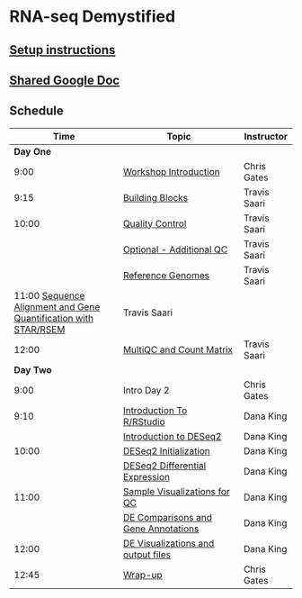 # RNA-seq Demystified

## [Setup instructions](https://umich-brcf-bioinf.github.io/rnaseq_demystified_workshop_2021/setup_instructions)

## [Shared Google Doc](https://docs.google.com/document/d/1TRjD10zSwktd63irw8dZmdAZtzQ0gr4_eKEf0XQ1s-M/edit?usp=sharing)


## Schedule

| Time | Topic | Instructor |
| ---- | ----------------- | ---------- |
| **Day One** |
| 9:00 | [Workshop Introduction](https://umich-brcf-bioinf.github.io/2021-04-26-umich-rnaseqDemystified/Module00_Introduction) | Chris Gates |
| 9:15 | [Building Blocks](https://umich-brcf-bioinf.github.io/2021-04-26-umich-rnaseqDemystified/Module01_Building_Blocks) | Travis Saari |
| 10:00 | [Quality Control](https://umich-brcf-bioinf.github.io/2021-04-26-umich-rnaseqDemystified/Module02_QC) | Travis Saari |
|  | [Optional - Additional QC](https://umich-brcf-bioinf.github.io/2021-04-26-umich-rnaseqDemystified/Module02optional_Cutadapt_MultiQC) | Travis Saari |
|  | [Reference Genomes](https://umich-brcf-bioinf.github.io/2021-04-26-umich-rnaseqDemystified/Module03_Reference_Genomes) | Travis Saari |
| 11:00 [Sequence Alignment and Gene Quantification with STAR/RSEM](https://umich-brcf-bioinf.github.io/2021-04-26-umich-rnaseqDemystified/Module04_Alignment) | Travis Saari |
| 12:00 |  [MultiQC and Count Matrix](https://umich-brcf-bioinf.github.io/2021-04-26-umich-rnaseqDemystified/Module05_MultiQC_and_Count_Matrix) | Travis Saari |
| **Day Two** |
| 9:00 | Intro Day 2 | Chris Gates |
| 9:10 | [Introduction To R/RStudio](https://umich-brcf-bioinf.github.io/rnaseq_demystified_workshop/site/Module7a_IntroductionToR)&nbsp;&nbsp;&nbsp;&nbsp;&nbsp;&nbsp;&nbsp;&nbsp;&nbsp;&nbsp;&nbsp;&nbsp;&nbsp;&nbsp;&nbsp;&nbsp;&nbsp;&nbsp;&nbsp;&nbsp;&nbsp;&nbsp;&nbsp;&nbsp; | Dana King |
|  | [Introduction to DESeq2](https://umich-brcf-bioinf.github.io/rnaseq_demystified_workshop/site/Module8a_IntroductionToDESeq2) | Dana King |
| 10:00 | [DESeq2 Initialization](https://umich-brcf-bioinf.github.io/rnaseq_demystified_workshop/site/Module8b_DESeq2Initialization) | Dana King |
|  | [DESeq2 Differential Expression](https://umich-brcf-bioinf.github.io/rnaseq_demystified_workshop/site/Module8d_DESeq2DifferentialExpression) | Dana King |
| 11:00 | [Sample Visualizations for QC](https://umich-brcf-bioinf.github.io/rnaseq_demystified_workshop/site/Module9a_SampleVisualizations) | Dana King |
|  | [DE Comparisons and Gene Annotations](https://umich-brcf-bioinf.github.io/rnaseq_demystified_workshop/site/Module10a_DEComparisons) | Dana King |
| 12:00 | [DE Visualizations and output files](https://umich-brcf-bioinf.github.io/rnaseq_demystified_workshop/site/Module10b_DEVisualizations) | Dana King |
| 12:45  | [Wrap-up](https://umich-brcf-bioinf.github.io/rnaseq_demystified_workshop/site/Module99_Wrap_up) | Chris Gates |
